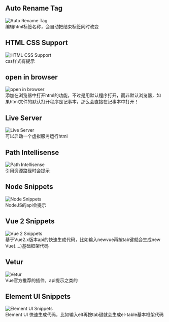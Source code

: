 ## Auto Rename Tag
![Auto Rename Tag](https://images.gitee.com/uploads/images/2019/1128/170933_0dd14921_5449551.png "屏幕截图.png")<br>
编辑html标签名称，会自动把结束标签同时改变 
## HTML CSS Support
![HTML CSS Support](https://images.gitee.com/uploads/images/2019/1128/171520_7fe8e990_5449551.png "屏幕截图.png")<br>
css样式有提示
## open in browser
![open in browser](https://images.gitee.com/uploads/images/2019/1128/171649_e7c31c4a_5449551.png "屏幕截图.png")<br>
添加在浏览器中打开html的功能，不过是用默认程序打开，而非默认浏览器，如果html文件的默认打开程序是记事本，那么会直接在记事本中打开！ 
## Live Server
![Live Server](https://images.gitee.com/uploads/images/2019/1128/172200_647c7765_5449551.png "屏幕截图.png")<br>
可以启动一个虚拟服务运行html 
## Path Intellisense
![Path Intellisense](https://images.gitee.com/uploads/images/2019/1128/172448_e7ca72e4_5449551.png "屏幕截图.png")<br>
引用资源路径时会提示
## Node Snippets
![Node Snippets](https://images.gitee.com/uploads/images/2019/1128/172731_b1ba1712_5449551.png "屏幕截图.png")<br>
NodeJS的api会提示
## Vue 2 Snippets
![Vue 2 Snippets](https://images.gitee.com/uploads/images/2019/1128/173226_2d199abd_5449551.png "屏幕截图.png")<br>
基于Vue2.x版本api的快速生成代码，比如输入newvue再按tab键就会生成new Vue(....)基础框架代码
## Vetur
![Vetur](https://images.gitee.com/uploads/images/2019/1128/173442_d51e9cbc_5449551.png "屏幕截图.png")<br>
Vue官方推荐的插件，api提示之类的
## Element UI Snippets
![Element UI Snippets](https://images.gitee.com/uploads/images/2019/1128/174126_266119e2_5449551.png "屏幕截图.png")<br>
Element UI 快速生成代码，比如输入elt再按tab键就会生成el-table基本框架代码